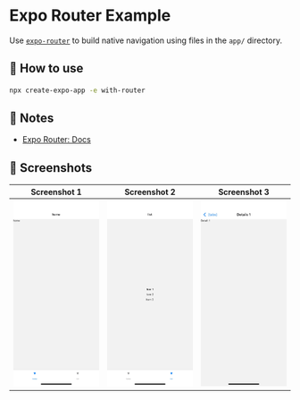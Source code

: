 # Expo Router Example

Use [`expo-router`](https://docs.expo.dev/router/introduction/) to build native navigation using files in the `app/` directory.

## 🚀 How to use

```sh
npx create-expo-app -e with-router
```

## 📝 Notes

- [Expo Router: Docs](https://docs.expo.dev/router/introduction/)

## 📸 Screenshots

| Screenshot 1                     | Screenshot 2                     | Screenshot 3                     |
| -------------------------------- | -------------------------------- | -------------------------------- |
| ![Screenshot 1](/assets/ss1.JPG) | ![Screenshot 2](/assets/ss2.JPG) | ![Screenshot 3](/assets/ss3.JPG) |
